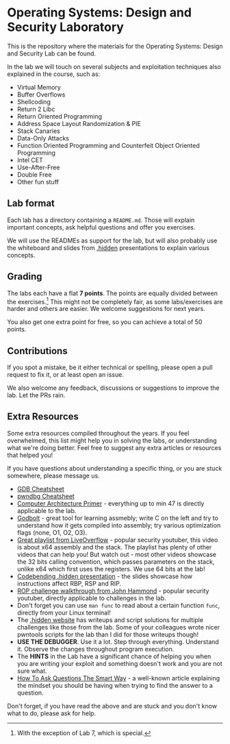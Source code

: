 # Operating Systems: Design and Security Laboratory

This is the repository where the materials for the Operating Systems: Design and Security Lab can be found.

In the lab we will touch on several subjects and exploitation techniques also explained in the course, such as:

* Virtual Memory
* Buffer Overflows
* Shellcoding
* Return 2 Libc
* Return Oriented Programming
* Address Space Layout Randomization & PIE
* Stack Canaries
* Data-Only Attacks
* Function Oriented Programming and Counterfeit Object Oriented Programming
* Intel CET
* Use-After-Free
* Double Free
* Other fun stuff

## Lab format

Each lab has a directory containing a `README.md`. Those will explain important concepts, ask helpful questions and offer you exercises.

We will use the READMEs as support for the lab, but will also probably use the whiteboard and slides from [.hidden](https://dothidden.xyz) presentations to explain various concepts.

## Grading

The labs each have a flat **7 points**. The points are equally divided between the exercises.[^exception]
This might not be completely fair, as some labs/exercises are harder and others are easier. We welcome suggestions for next years.

You also get one extra point for free, so you can achieve a total of 50 points.

[^exception]: With the exception of Lab 7, which is special.


## Contributions

If you spot a mistake, be it either technical or spelling, please open a pull request to fix it, or at least open an issue.

We also welcome any feedback, discussions or suggestions to improve the lab. Let the PRs rain.

## Extra Resources

Some extra resources compiled throughout the years. If you feel overwhelmed, this list might help you in solving the labs, or understanding what we're doing better.
Feel free to suggest any extra articles or resources that helped you!

If you have questions about understanding a specific thing, or you are stuck somewhere, please message us.

* [GDB Cheatsheet](https://darkdust.net/files/GDB%20Cheat%20Sheet.pdf)
* [pwndbg Cheatsheet](https://pwndbg.re/CheatSheet.pdf)
* [Computer Architecture Primer](https://youtu.be/L1ung0wil9Y) - everything up to min 47 is directly applicable to the lab.
* [Godbolt](https://godbolt.org/) - great tool for learning assmebly; write C on the left and try to understand how it gets compiled into assembly; try various optimization flags (none, O1, O2, O3).
* [Great playlist from LiveOverflow](https://youtu.be/6jSKldt7Eqs?list=PLhixgUqwRTjxglIswKp9mpkfPNfHkzyeN) - popular security youtuber, this video is about x64 assembly and the stack.
	The playlist has plenty of other videos that can help you! But watch out - most other videos showcase the 32 bits calling convention, which passes parameters on the stack, unlike x64 which first uses the registers. We use 64 bits at the lab!
* [Codebending .hidden presentation](https://docs.google.com/presentation/d/1H1jfutKSter7UFtRmciRgn3QCBCej-o84l6MS-XXMvQ) - the slides showcase how instructions affect RBP, RSP and RIP.
* [ROP challenge walkthrough from John Hammond](https://youtu.be/tMN5N5oid2c) - popular security youtuber, directly applicable to challenges in the lab.
* Don't forget you can use `man func` to read about a certain function `func`, directly from your Linux terminal!
* The [.hidden website](https://dothidden.xyz/tags/pwn/) has writeups and script solutions for multiple challenges like those from the lab. Some of your colleagues wrote nicer pwntools scripts for the lab than I did for those writeups though!
* **USE THE DEBUGGER**. Use it a lot. Step through everything. Understand it. Observe the changes throughout program execution.
* The **HINTS** in the Lab have a significant chance of helping you when you are writing your exploit and something doesn't work and you are not sure what.
* [How To Ask Questions The Smart Way](http://catb.org/~esr/faqs/smart-questions.html) - a well-known article explaining the mindset you should be having when trying to find the answer to a question.

Don't forget, if you have read the above and are stuck and you don't know what to do, please ask for help.
